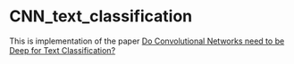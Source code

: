 # CNN_text_classification

This is implementation of the paper [Do Convolutional Networks need to be Deep for Text Classification?](https://www.aaai.org/ocs/index.php/WS/AAAIW18/paper/view/16578/15542)
